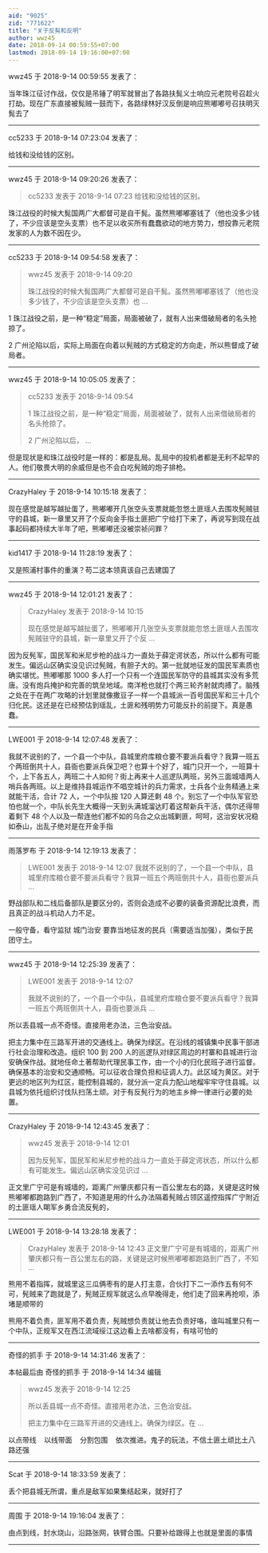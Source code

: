 ```yaml
---
aid: "9025"
zid: "771622"
title: "关于反髨和反明"
author: wwz45
date: 2018-09-14 00:59:55+07:00
lastmod: 2018-09-14 19:16:00+07:00
---
```


wwz45 于 2018-9-14 00:59:55 发表了：

当年珠江征讨作战，仅仅是吊锤了明军就冒出了各路扶髨义士响应元老院号召趁火打劫。现在广东直接被髨贼一鼓而下，各路绿林好汉反倒是响应熊嘟嘟号召扶明灭髨去了

---

cc5233 于 2018-9-14 07:23:04 发表了：

给钱和没给钱的区别。

---

wwz45 于 2018-9-14 09:20:26 发表了：

> cc5233 发表于 2018-9-14 07:23 给钱和没给钱的区别。

珠江战役的时候大髨国两广大都督可是自干髨。虽然熊嘟嘟塞钱了（他也没多少钱了，不少应该是空头支票）也不足以收买所有蠢蠢欲动的地方势力，想投靠元老院发家的人为数不因在少。

---

cc5233 于 2018-9-14 09:54:58 发表了：

> wwz45 发表于 2018-9-14 09:20
>
> 珠江战役的时候大髨国两广大都督可是自干髨。虽然熊嘟嘟塞钱了（他也没多少钱了，不少应该是空头支票）也 ...

1 珠江战役之前，是一种“稳定”局面，局面被破了，就有人出来借破局者的名头抢掠了。

2 广州沦陷以后，实际上局面在向着以髡贼的方式稳定的方向走，所以熊督成了破局者。

---

wwz45 于 2018-9-14 10:05:05 发表了：

> cc5233 发表于 2018-9-14 09:54
>
> 1 珠江战役之前，是一种“稳定”局面，局面被破了，就有人出来借破局者的名头抢掠了。
>
> 2 广州沦陷以后， ...

但是现状是和珠江战役时是一样的：都是乱局。乱局中的投机者都是无利不起早的人。他们敬畏大明的余威但是也不会白吃髡贼的炮子排枪。

---

CrazyHaley 于 2018-9-14 10:15:18 发表了：

现在感觉是越写越扯蛋了，熊嘟嘟开几张空头支票就能忽悠土匪瑶人去围攻髡贼驻守的县城，新一章里又开了个反向金手指土匪把广宁给打下来了，再说写到现在战事起码都持续大半年了吧，熊嘟嘟还没被崇祯问罪？

---

kid1417 于 2018-9-14 11:28:19 发表了：

又是照浦村事件的重演？苟二这本领真该自己去建国了

---

wwz45 于 2018-9-14 12:01:21 发表了：

> CrazyHaley 发表于 2018-9-14 10:15
>
> 现在感觉是越写越扯蛋了，熊嘟嘟开几张空头支票就能忽悠土匪瑶人去围攻髡贼驻守的县城，新一章里又开了个反 ...

因为反髡军，国民军和米尼步枪的战斗力一直处于薛定谔状态，所以什么都有可能发生。偏远山区确实没见识过髡贼，有胆子大的。第一批就地征发的国民军素质也确实堪忧。熊嘟嘟那 1000 多人打一个只有一个连国民军防守的县城其实没有多荒唐。没有炮兵掩护和完善的筑垒地域。南洋枪也就打个两三轮齐射就肉搏了。脑残之处在于在两广攻略的计划里就像撒豆子一样一个县城派一百号国民军和三十几个归化民。这还是在已经预估到瑶乱，土匪和残明势力可能反扑的前提下。真是愚蠢。

---

LWE001 于 2018-9-14 12:07:48 发表了：

我就不说别的了，一个县一个中队，县城里府库粮仓要不要派兵看守？我算一班五个两班倒共十人，县衙也要派兵保卫吧？也算十个好了，城门只开一个，一班算十个，上下各五人，两班二十人如何？街上再来十人巡逻队两班，另外三面城墙两人哨兵各两班。以上是维持县城运作不唱空城计的兵力需求，士兵各个业务精通上来就能干活，合计 72 人，一个中队按 120 人算还剩 48 个。别忘了一个中队军官恐怕也就一个，中队长先生大概得一天到头满城溜达盯着这帮新兵干活，偶尔还得带着剩下 48 个人以及一帮连他们都不如的乌合之众出城剿匪，呵呵，这治安状况稳如泰山，出乱子绝对是在开金手指

---

雨落罗布 于 2018-9-14 12:19:13 发表了：

> LWE001 发表于 2018-9-14 12:07 我就不说别的了，一个县一个中队，县城里府库粮仓要不要派兵看守？我算一班五个两班倒共十人，县衙也要派兵 ...

野战部队和二线后备部队是要区分的，否则会造成不必要的装备资源配比浪费，而且真正的战斗机动人力不足。

一般守备，看守监狱 城门治安 要靠当地征发的民兵（需要适当加强），类似于民团守土。

---

wwz45 于 2018-9-14 12:25:39 发表了：

> LWE001 发表于 2018-9-14 12:07
>
> 我就不说别的了，一个县一个中队，县城里府库粮仓要不要派兵看守？我算一班五个两班倒共十人，县衙也要派兵 ...

所以丢县城一点不奇怪。直接用老办法，三色治安战。

把主力集中在三路军开进的交通线上。确保为绿区。在沿线的城镇集中民事干部进行社会治理和改造。组织 100 到 200 人的巡逻队对绿区周边的村寨和县城进行治安确保作战。就地任命土著帮助代理民事工作，由一个小的归化民班子进行监督。确保基本的治安和交通顺畅。可以征收合理负担和征调人力。此区域为黄区。对于更远的地区列为红区，能控制县城的，就分派一定兵力配山地榴牢牢守住县城。以县城为依托组织讨伐队扫荡土顽。对于有反髡行为的地主乡绅一律进行必要的处置。

---

CrazyHaley 于 2018-9-14 12:43:45 发表了：

> wwz45 发表于 2018-9-14 12:01
>
> 因为反髡军，国民军和米尼步枪的战斗力一直处于薛定谔状态，所以什么都有可能发生。偏远山区确实没见识过 ...

正文里广宁可是有城墙的，距离广州肇庆都只有一百公里左右的路，关键是这时候熊嘟嘟都跑路到广西了，不知道是用的什么办法隔着髡贼占领区遥控指挥广宁附近的土匪瑶人朙军乡勇合流反髡的，

---

LWE001 于 2018-9-14 13:28:18 发表了：

> CrazyHaley 发表于 2018-9-14 12:43 正文里广宁可是有城墙的，距离广州肇庆都只有一百公里左右的路，关键是这时候熊嘟嘟都跑路到广西了，不知 ...

熊用不着指挥，就城里这三瓜俩枣有的是人打主意，合伙打下二一添作五有何不可，髡贼来了跑就是了，髡贼正规军就这么点早晚得走，他们走了回来再抢呗，添堵是顺带的

熊用不着负责，匪军用不着负责，髡贼想负责就让他去负责好咯，谁叫城里只有一个中队，正规军又在西江流域绥江这边看上去啥都没有，有啥可怕的

---

奇怪的抓手 于 2018-9-14 14:31:46 发表了：

本帖最后由 奇怪的抓手 于 2018-9-14 14:34 编辑

> wwz45 发表于 2018-9-14 12:25
>
> 所以丢县城一点不奇怪。直接用老办法，三色治安战。
>
> 把主力集中在三路军开进的交通线上。确保为绿区。在 ...

以点带线    以线带面    分割包围    依次推进。鬼子的玩法，不信土匪土顽比土八路还强

---

Scat 于 2018-9-14 18:33:59 发表了：

丢个把县城无所谓，重点是敌军如果集结起来，就好打了

---

周围 于 2018-9-14 19:16:04 发表了：

由点到线，封水烧山，沿路张网，铁臂合围。只要补给跟得上也就是里面的事情

---

